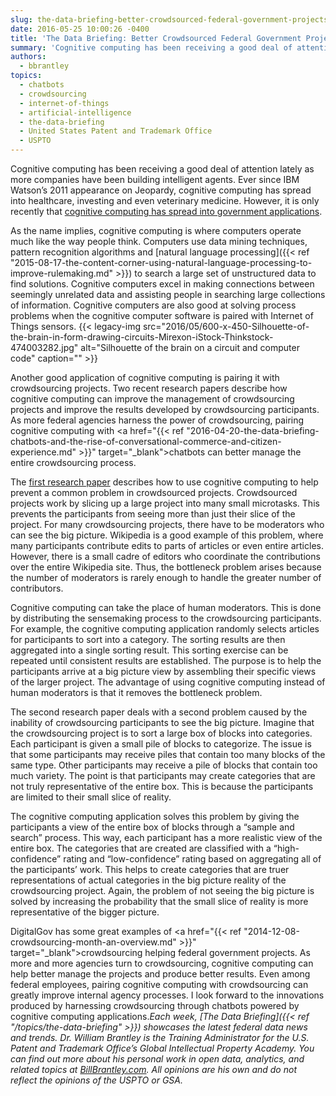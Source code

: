 ```yaml
---
slug: the-data-briefing-better-crowdsourced-federal-government-projects-through-cognitive-computing
date: 2016-05-25 10:00:26 -0400
title: 'The Data Briefing: Better Crowdsourced Federal Government Projects Through Cognitive Computing'
summary: 'Cognitive computing has been receiving a good deal of attention lately as more companies have been building intelligent agents. Ever since IBM Watson&#8217;s 2011 appearance on Jeopardy, cognitive computing has spread into healthcare, investing and even veterinary medicine. However, it is only recently that cognitive computing has spread into government applications. As the name implies,'
authors:
  - bbrantley
topics:
  - chatbots
  - crowdsourcing
  - internet-of-things
  - artificial-intelligence
  - the-data-briefing
  - United States Patent and Trademark Office
  - USPTO
---
```


Cognitive computing has been receiving a good deal of attention lately as more companies have been building intelligent agents. Ever since IBM Watson&#8217;s 2011 appearance on Jeopardy, cognitive computing has spread into healthcare, investing and even veterinary medicine. However, it is only recently that <a href="http://www.govtech.com/data/3-Ways-Cognitive-Computing-Can-Be-Good-for-Government.html" target="_blank">cognitive computing has spread into government applications</a>.

As the name implies, cognitive computing is where computers operate much like the way people think. Computers use data mining techniques, pattern recognition algorithms and [natural language processing]({{< ref "2015-08-17-the-content-corner-using-natural-language-processing-to-improve-rulemaking.md" >}}) to search a large set of unstructured data to find solutions. Cognitive computers excel in making connections between seemingly unrelated data and assisting people in searching large collections of information. Cognitive computers are also good at solving process problems when the cognitive computer software is paired with Internet of Things sensors. {{< legacy-img src="2016/05/600-x-450-Silhouette-of-the-brain-in-form-drawing-circuits-Mirexon-iStock-Thinkstock-474003282.jpg" alt="Silhouette of the brain on a circuit and computer code" caption="" >}} 

Another good application of cognitive computing is pairing it with crowdsourcing projects. Two recent research papers describe how cognitive computing can improve the management of crowdsourcing projects and improve the results developed by crowdsourcing participants. As more federal agencies harness the power of crowdsourcing, pairing cognitive computing with <a href="{{< ref "2016-04-20-the-data-briefing-chatbots-and-the-rise-of-conversational-commerce-and-citizen-experience.md" >}}" target="_blank">chatbots</a> can better manage the entire crowdsourcing process.

The <a href="http://dl.acm.org/citation.cfm?id=2858036.2858364" target="_blank">first research paper</a> describes how to use cognitive computing to help prevent a common problem in crowdsourced projects. Crowdsourced projects work by slicing up a large project into many small microtasks. This prevents the participants from seeing more than just their slice of the project. For many crowdsourcing projects, there have to be moderators who can see the big picture. Wikipedia is a good example of this problem, where many participants contribute edits to parts of articles or even entire articles. However, there is a small cadre of editors who coordinate the contributions over the entire Wikipedia site. Thus, the bottleneck problem arises because the number of moderators is rarely enough to handle the greater number of contributors.

Cognitive computing can take the place of human moderators. This is done by distributing the sensemaking process to the crowdsourcing participants. For example, the cognitive computing application randomly selects articles for participants to sort into a category. The sorting results are then aggregated into a single sorting result. This sorting exercise can be repeated until consistent results are established. The purpose is to help the participants arrive at a big picture view by assembling their specific views of the larger project. The advantage of using cognitive computing instead of human moderators is that it removes the bottleneck problem.

The second research paper deals with a second problem caused by the inability of crowdsourcing participants to see the big picture. Imagine that the crowdsourcing project is to sort a large box of blocks into categories. Each participant is given a small pile of blocks to categorize. The issue is that some participants may receive piles that contain too many blocks of the same type. Other participants may receive a pile of blocks that contain too much variety. The point is that participants may create categories that are not truly representative of the entire box. This is because the participants are limited to their small slice of reality.

The cognitive computing application solves this problem by giving the participants a view of the entire box of blocks through a “sample and search” process. This way, each participant has a more realistic view of the entire box. The categories that are created are classified with a “high-confidence” rating and “low-confidence” rating based on aggregating all of the participants’ work. This helps to create categories that are truer representations of actual categories in the big picture reality of the crowdsourcing project. Again, the problem of not seeing the big picture is solved by increasing the probability that the small slice of reality is more representative of the bigger picture.

DigitalGov has some great examples of <a href="{{< ref "2014-12-08-crowdsourcing-month-an-overview.md" >}}" target="_blank">crowdsourcing helping federal government projects</a>. As more and more agencies turn to crowdsourcing, cognitive computing can help better manage the projects and produce better results. Even among federal employees, pairing cognitive computing with crowdsourcing can greatly improve internal agency processes. I look forward to the innovations produced by harnessing crowdsourcing through chatbots powered by cognitive computing applications._Each week, [The Data Briefing]({{< ref "/topics/the-data-briefing" >}}) showcases the latest federal data news and trends._
_Dr. William Brantley is the Training Administrator for the U.S. Patent and Trademark Office’s Global Intellectual Property Academy. You can find out more about his personal work in open data, analytics, and related topics at <a href="http://billbrantley.com" target="_blank">BillBrantley.com</a>. All opinions are his own and do not reflect the opinions of the USPTO or GSA._
